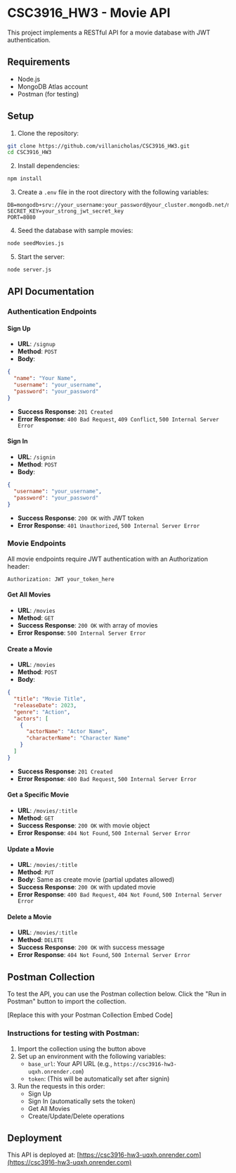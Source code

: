 # CSC3916_HW3 - Movie API

This project implements a RESTful API for a movie database with JWT authentication.

## Requirements

- Node.js
- MongoDB Atlas account
- Postman (for testing)

## Setup

1. Clone the repository:
```bash
git clone https://github.com/villanicholas/CSC3916_HW3.git
cd CSC3916_HW3
```

2. Install dependencies:
```bash
npm install
```

3. Create a `.env` file in the root directory with the following variables:
```
DB=mongodb+srv://your_username:your_password@your_cluster.mongodb.net/moviedb
SECRET_KEY=your_strong_jwt_secret_key
PORT=8080
```

4. Seed the database with sample movies:
```bash
node seedMovies.js
```

5. Start the server:
```bash
node server.js
```

## API Documentation

### Authentication Endpoints

#### Sign Up
- **URL**: `/signup`
- **Method**: `POST`
- **Body**:
```json
{
  "name": "Your Name",
  "username": "your_username",
  "password": "your_password"
}
```
- **Success Response**: `201 Created`
- **Error Response**: `400 Bad Request`, `409 Conflict`, `500 Internal Server Error`

#### Sign In
- **URL**: `/signin`
- **Method**: `POST`
- **Body**:
```json
{
  "username": "your_username",
  "password": "your_password"
}
```
- **Success Response**: `200 OK` with JWT token
- **Error Response**: `401 Unauthorized`, `500 Internal Server Error`

### Movie Endpoints

All movie endpoints require JWT authentication with an Authorization header:
```
Authorization: JWT your_token_here
```

#### Get All Movies
- **URL**: `/movies`
- **Method**: `GET`
- **Success Response**: `200 OK` with array of movies
- **Error Response**: `500 Internal Server Error`

#### Create a Movie
- **URL**: `/movies`
- **Method**: `POST`
- **Body**:
```json
{
  "title": "Movie Title",
  "releaseDate": 2023,
  "genre": "Action",
  "actors": [
    {
      "actorName": "Actor Name",
      "characterName": "Character Name"
    }
  ]
}
```
- **Success Response**: `201 Created`
- **Error Response**: `400 Bad Request`, `500 Internal Server Error`

#### Get a Specific Movie
- **URL**: `/movies/:title`
- **Method**: `GET`
- **Success Response**: `200 OK` with movie object
- **Error Response**: `404 Not Found`, `500 Internal Server Error`

#### Update a Movie
- **URL**: `/movies/:title`
- **Method**: `PUT`
- **Body**: Same as create movie (partial updates allowed)
- **Success Response**: `200 OK` with updated movie
- **Error Response**: `400 Bad Request`, `404 Not Found`, `500 Internal Server Error`

#### Delete a Movie
- **URL**: `/movies/:title`
- **Method**: `DELETE`
- **Success Response**: `200 OK` with success message
- **Error Response**: `404 Not Found`, `500 Internal Server Error`

## Postman Collection

To test the API, you can use the Postman collection below. Click the "Run in Postman" button to import the collection.

[Replace this with your Postman Collection Embed Code]

### Instructions for testing with Postman:

1. Import the collection using the button above
2. Set up an environment with the following variables:
   - `base_url`: Your API URL (e.g., `https://csc3916-hw3-uqxh.onrender.com`)
   - `token`: (This will be automatically set after signin)
3. Run the requests in this order:
   - Sign Up
   - Sign In (automatically sets the token)
   - Get All Movies
   - Create/Update/Delete operations

## Deployment

This API is deployed at: [https://csc3916-hw3-uqxh.onrender.com](https://csc3916-hw3-uqxh.onrender.com)
